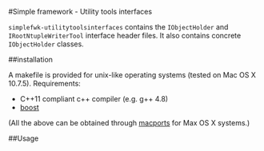 #Simple framework - Utility tools interfaces

``simplefwk-utilitytoolsinterfaces`` contains the ``IObjectHolder`` and ``IRootNtupleWriterTool`` interface header files. It also contains concrete ``IObjectHolder`` classes.

##installation

A makefile is provided for unix-like operating systems (tested on Mac OS X 10.7.5). Requirements: 
* C++11 compliant c++ compiler (e.g. g++ 4.8)
* [boost][]

(All the above can be obtained through [macports][] for Max OS X systems.)

##Usage



[boost]: http://www.boost.org/
[macports]: http://www.macports.org/
